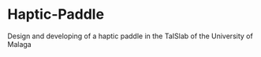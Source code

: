 # Haptic-Paddle
Design and developing of a haptic paddle in the TaISlab of the University of Malaga

